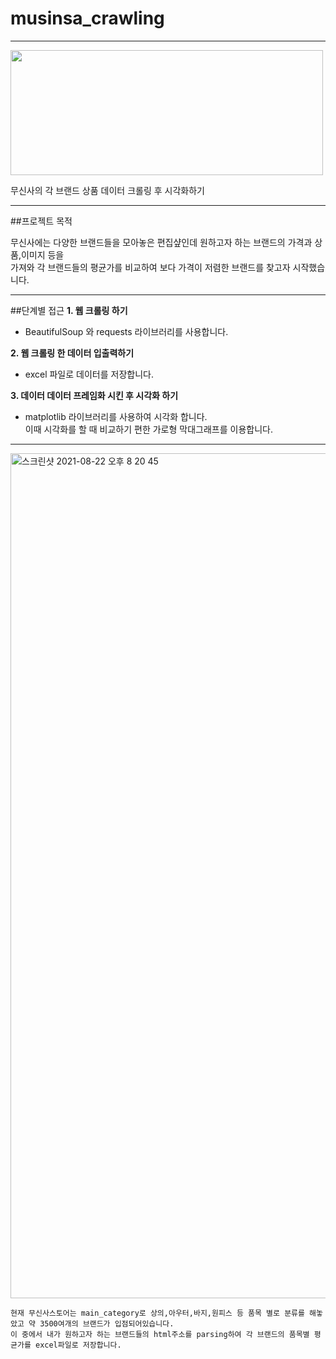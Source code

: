 # musinsa_crawling
- - -
<img src = " https://user-images.githubusercontent.com/80037682/130352916-d6fe6d9e-9ccf-4372-a57a-44bf87cb68a7.png" img width="500px" height="200px" >

무신사의 각 브랜드 상품 데이터 크롤링 후 시각화하기
- - -
##프로젝트 목적
    
 무신사에는 다양한 브랜드들을 모아놓은 편집샾인데 원하고자 하는 브랜드의 가격과 상품,이미지 등을  
 가져와 각 브랜드들의 평균가를 비교하여 보다 가격이 저렴한 브랜드를 찾고자 시작했습니다.
- - -
##단계별 접근
**1. 웹 크롤링 하기**  
* BeautifulSoup 와 requests 라이브러리를 사용합니다.

**2. 웹 크롤링 한 데이터 입출력하기**
*  excel 파일로 데이터를 저장합니다.
    
**3. 데이터 데이터 프레임화 시킨 후 시각화 하기**
* matplotlib 라이브러리를 사용하여 시각화 합니다.   
  이때 시각화를 할 때 비교하기 편한 가로형 막대그래프를 이용합니다.
  
- - -

<img width="1352" alt="스크린샷 2021-08-22 오후 8 20 45" src="https://user-images.githubusercontent.com/80037682/130353186-17f14bf3-dd4e-4f3a-862e-791db387f3cf.png">

~~~
현재 무신사스토어는 main_category로 상의,아우터,바지,원피스 등 품목 별로 분류를 해놓았고 약 3500여개의 브랜드가 입점되어있습니다.
이 중에서 내가 원하고자 하는 브랜드들의 html주소를 parsing하여 각 브랜드의 품목별 평균가를 excel파일로 저장합니다.
~~~

  



